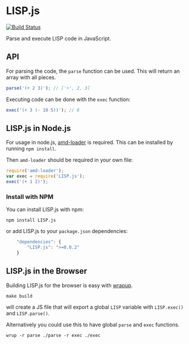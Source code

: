 LISP.js
=======

[![Build Status](https://secure.travis-ci.org/arian/LISP.js.png)](http://travis-ci.org/arian/LISP.js)

Parse and execute LISP code in JavaScript.

API
---

For parsing the code, the `parse` function can be used.
This will return an array with all pieces.

``` js
parse('(+ 2 3)'); // ['+', 2, 3]
```

Executing code can be done with the `exec` function:

``` js
exec('(+ 3 (- 10 5))'); // 8
```

LISP.js in Node.js
------------------

For usage in node.js, [amd-loader](https://github.com/ajaxorg/node-amd-loader)
is required. This can be installed by running `npm install`.

Then `amd-loader` should be required in your own file:

```js
require('amd-loader');
var exec = require('LISP.js');
exec('(+ 1 2)');
```

### Install with NPM

You can install LISP.js with npm:

```
npm install LISP.js
```

or add LISP.js to your `package.json` dependencies:

```js
	"dependencies": {
		"LISP.js": ">=0.0.2"
	}
```

LISP.js in the Browser
----------------------

Building LISP.js for the browser is easy with [wrapup](github.com/kamicane/wrapup).

	make build

will create a JS file that will export a global `LISP` variable with `LISP.exec()`
and `LISP.parse()`.

Alternatively you could use this to have global `parse` and `exec` functions.

	wrup -r parse ./parse -r exec ./exec
